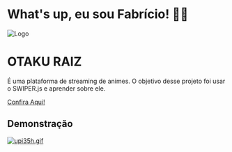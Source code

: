 
# What's up, eu sou Fabrício! 👋🏻


![Logo](https://i.im.ge/2022/07/09/upiF2p.png)


# OTAKU RAIZ

É uma plataforma de streaming de animes. O objetivo desse projeto foi usar o SWIPER.js e aprender sobre ele.


[Confira Aqui!](https://otaku-raiz.vercel.app)
## Demonstração

[![upi35h.gif](https://i.im.ge/2022/07/09/upi35h.gif)](https://im.ge/i/upi35h)

